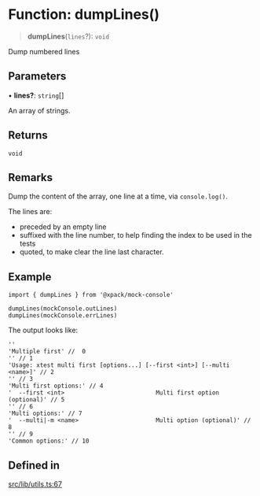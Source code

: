 # Function: dumpLines()

> **dumpLines**(`lines`?): `void`

Dump numbered lines

## Parameters

• **lines?**: `string`[]

An array of strings.

## Returns

`void`

## Remarks

Dump the content of the array, one line at a time, via `console.log()`.

The lines are:
- preceded by an empty line
- suffixed with the line number, to help finding the index
to be used in the tests
- quoted, to make clear the line last character.

## Example

```
import { dumpLines } from '@xpack/mock-console'

dumpLines(mockConsole.outLines)
dumpLines(mockConsole.errLines)
```

The output looks like:

```
''
'Multiple first' //  0
'' // 1
'Usage: xtest multi first [options...] [--first <int>] [--multi <name>]' // 2
'' // 3
'Multi first options:' // 4
'  --first <int>                          Multi first option (optional)' // 5
'' // 6
'Multi options:' // 7
'  --multi|-m <name>                      Multi option (optional)' // 8
'' // 9
'Common options:' // 10
```

## Defined in

[src/lib/utils.ts:67](https://github.com/xpack/mock-console-ts/blob/b26e30c9ad442855f56dd389e439fc0b85ccd78a/src/lib/utils.ts#L67)
